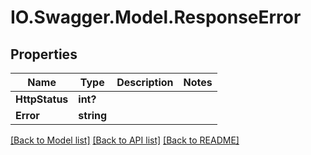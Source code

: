 # IO.Swagger.Model.ResponseError
## Properties

Name | Type | Description | Notes
------------ | ------------- | ------------- | -------------
**HttpStatus** | **int?** |  | 
**Error** | **string** |  | 

[[Back to Model list]](../README.md#documentation-for-models) [[Back to API list]](../README.md#documentation-for-api-endpoints) [[Back to README]](../README.md)

